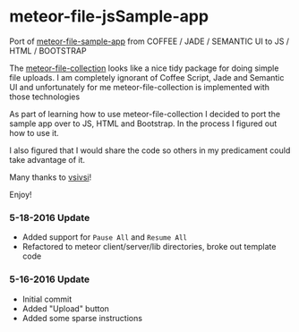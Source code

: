 # meteor-file-jsSample-app
Port of [meteor-file-sample-app](https://github.com/vsivsi/meteor-file-sample-app) from COFFEE / JADE / SEMANTIC UI to JS / HTML / BOOTSTRAP

The [meteor-file-collection](https://github.com/vsivsi/meteor-file-collection) looks like a nice tidy package for doing simple
file uploads.  I am completely ignorant of Coffee Script, Jade and Semantic UI and unfortunately for me meteor-file-collection is
implemented with those technologies

As part of learning how to use meteor-file-collection
I decided to port the sample app over to JS, HTML and Bootstrap.  In the process I figured out how to use it.

I also figured that I would share the code so others in my predicament could take advantage of it.

Many thanks to [vsivsi](https://github.com/vsivsi)!

Enjoy!

### <a name="update-5-18-16"><a>5-18-2016 Update
* Added support for `Pause All` and `Resume All`
* Refactored to meteor client/server/lib directories, broke out template code

### <a name="update-5-16-16"><a>5-16-2016 Update
* Initial commit
* Added "Upload" button
* Added some sparse instructions

